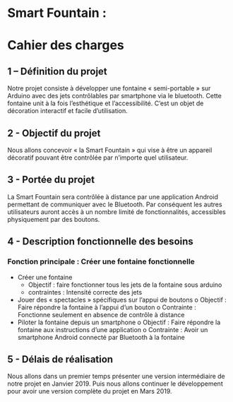 # Smart Fountain :
# Cahier des charges


## 1 – Définition du projet
Notre projet consiste à développer une fontaine « semi-portable » sur Arduino avec des jets contrôlables par smartphone via le bluetooth. 
Cette fontaine unit à la fois l’esthétique et l’accessibilité. C’est un objet de décoration interactif et facile d’utilisation.


## 2 - Objectif du projet
Nous allons concevoir « la Smart Fountain » qui vise à être un appareil décoratif pouvant être contrôlée par n’importe quel utilisateur.


## 3 - Portée du projet
La Smart Fountain sera contrôlée à distance par une application Android permettant de communiquer avec le Bluetooth. Par conséquent les autres utilisateurs auront accès à un nombre limité de fonctionnalités, accessibles physiquement par des boutons.


## 4 - Description fonctionnelle des besoins
### Fonction principale : Créer une fontaine fonctionnelle
  +	Créer une fontaine 
      -	Objectif : faire fonctionner tous les jets de la fontaine sous arduino
      -	contraintes : Intensité correcte des jets
  +	Jouer des « spectacles » spécifiques sur l’appui de boutons
      o	Objectif : Faire répondre la fontaine à l’appui d’un bouton
      o	Contrainte : Fonctionne seulement en absence de contrôle à distance
  +	Piloter la fontaine depuis un smartphone
      o	Objectif : Faire répondre la fontaine aux instructions d’une application
      o	Contrainte : Avoir un smartphone Android connecté par Bluetooth à la fontaine


## 5 - Délais de réalisation

Nous allons dans un premier temps présenter une version intermédiaire de notre projet en Janvier 2019. Puis nous allons continuer le développement pour avoir une version complète du projet en Mars 2019.




